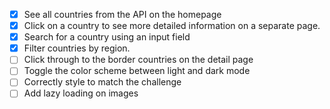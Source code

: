 - [X] See all countries from the API on the homepage
- [X] Click on a country to see more detailed information on a separate page.
- [X] Search for a country using an input field
- [X] Filter countries by region.
- [ ] Click through to the border countries on the detail page
- [ ] Toggle the color scheme between light and dark mode
- [ ] Correctly style to match the challenge
- [ ] Add lazy loading on images